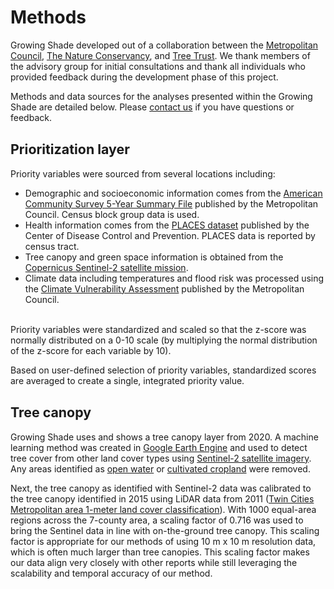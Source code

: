 Methods
================

Growing Shade developed out of a collaboration between the
<a href="https://metrocouncil.org/" target="_blank">Metropolitan
Council</a>,
<a href="https://www.nature.org/en-us/about-us/where-we-work/united-states/minnesota/" target="_blank">The
Nature Conservancy</a>, and
<a href="https://treetrust.org/" target="_blank">Tree Trust</a>. We
thank members of the advisory group for initial consultations and thank
all individuals who provided feedback during the development phase of
this project.

Methods and data sources for the analyses presented within the Growing
Shade are detailed below. Please
<a href = "mailto:ellen.esch@metc.state.mn.us?subject=growing%shade%20tool&cc=eric.wojchik@metc.state.mn.us;mjohnston-mcintosh@TNC.ORG">contact
us</a> if you have questions or feedback.

<h2>
<span style="font-size:16pt">Prioritization layer</span>
</h2>

Priority variables were sourced from several locations including:

-   Demographic and socioeconomic information comes from the
    <a href = 'https://gisdata.mn.gov/dataset/us-mn-state-metc-society-census-acs' target = '_blank'>American
    Community Survey 5-Year Summary File</a> published by the
    Metropolitan Council. Census block group data is used.
-   Health information comes from the
    <a href="https://www.cdc.gov/places/index.html" target="_blank">PLACES
    dataset</a> published by the Center of Disease Control and
    Prevention. PLACES data is reported by census tract.
-   Tree canopy and green space information is obtained from the
    <a href = 'https://www.esa.int/Applications/Observing_the_Earth/Copernicus/Sentinel-2' target = "_blank">Copernicus
    Sentinel-2 satellite mission</a>.
-   Climate data including temperatures and flood risk was processed
    using the
    <a href = 'https://metrocouncil.org/Communities/Planning/Local-Planning-Assistance/CVA.aspx' target = '_blank'>Climate
    Vulnerability Assessment</a> published by the Metropolitan Council.

<br> Priority variables were standardized and scaled so that the z-score
was normally distributed on a 0-10 scale (by multiplying the normal
distribution of the z-score for each variable by 10).

Based on user-defined selection of priority variables, standardized
scores are averaged to create a single, integrated priority value.

<h2>
<span style="font-size:16pt">Tree canopy</span>
</h2>

Growing Shade uses and shows a tree canopy layer from 2020. A machine
learning method was created in
<a href = 'https://earthengine.google.com/' target = "_blank">Google
Earth Engine</a> and used to detect tree cover from other land cover
types using
<a href = 'https://www.esa.int/Applications/Observing_the_Earth/Copernicus/Sentinel-2' target = "_blank">Sentinel-2
satellite imagery</a>. Any areas identified as
<a href = 'https://gisdata.mn.gov/dataset/us-mn-state-metc-water-lakes-rivers' target = "_blank">open
water</a> or
<a href = 'https://developers.google.com/earth-engine/datasets/catalog/USDA_NASS_CDL?hl=en' target = '_blank'>cultivated
cropland</a> were removed.

Next, the tree canopy as identified with Sentinel-2 data was calibrated
to the tree canopy identified in 2015 using LiDAR data from 2011
(<a href="https://gisdata.mn.gov/dataset/base-landcover-twincities" target="_blank">Twin
Cities Metropolitan area 1-meter land cover classification</a>). With
1000 equal-area regions across the 7-county area, a scaling factor of
0.716 was used to bring the Sentinel data in line with on-the-ground
tree canopy. This scaling factor is appropriate for our methods of using
10 m x 10 m resolution data, which is often much larger than tree
canopies. This scaling factor makes our data align very closely with
other reports while still leveraging the scalability and temporal
accuracy of our method.

<br> <br><br><br><br>
